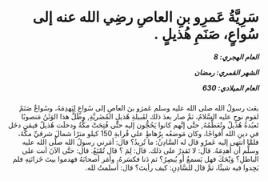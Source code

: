 <h1 dir="rtl">سَرِيَّةُ عَمرِو بنِ العاصِ رضِي الله عنه إلى سُواعٍ، صَنَمِ هُذيلٍ .</h1>

<h5 dir="rtl">العام الهجري:  8

الشهر القمري: رمضان

العام الميلادي: 630</h5>

<p dir="rtl">بعَث رسولُ الله صلى الله عليه وسلم عَمرَو بنَ العاصِ إلى سُواعٍ لِيَهدِمَهُ، وسُواعٌ صَنَمٌ لقومِ نوحٍ عليه السَّلامُ، ثمَّ صار بعدَ ذلك لقَبيلةِ هُذيلٍ المُضَريَّةِ, وظَلَّ هذا الوَثَنُ مَنصوبًا تَعبُدهُ هُذيلٌ وتُعَظِّمُهُ, حتَّى إنَّهم كانوا يَحُجُّون إليه حتَّى فُتِحَتْ مكَّةُ ودخلَت هُذيلٌ فيمَن دخَل في دينِ الله أفواجًا، وكان مَوضعُه بِرُهاطٍ على قُرابةِ 150 كيلو مترًا شمالَ شرقيِّ مكَّةَ، فلمَّا انتهى إليه عَمرٌو قال له السَّادِنُ: ما تُريدُ؟ قال: أمَرني رسولُ الله صلَّى الله عليه وسلَّم أن أَهدِمَهُ. قال: لا تَقدِرُ على ذلك. قال: لِمَ ؟ قال تُمْنَعُ. قال: حتَّى الآنَ أنت على الباطلِ؟ وَيْحَكَ فهل يَسمعُ أو يُبصِرُ؟ ثم دَنا فكسَرهُ، وأمَر أصحابَهُ فهدموا بيتَ خَزانَتِهِ فلم يَجِدوا فيه شيئًا، ثمَّ قال للسَّادِنِ: كيف رأيتَ؟ قال: أَسلمتُ لله.</p></br>
